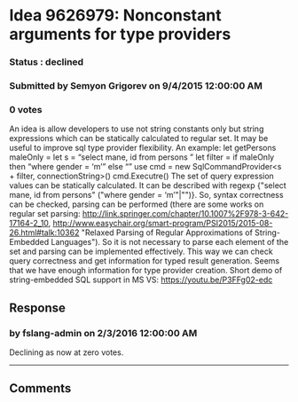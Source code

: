 # Idea 9626979: Nonconstant arguments for type providers #

### Status : declined

### Submitted by Semyon Grigorev on 9/4/2015 12:00:00 AM

### 0 votes

An idea is allow developers to use not string constants only but string expressions which can be statically calculated to regular set. It may be useful to improve sql type provider flexibility.
An example:
let getPersons maleOnly =
let s = “select mane, id from persons ”
let filter =
if maleOnly
then “where gender = ‘m’”
else “”
use cmd = new SqlCommandProvider<s + filter, connectionString>()
cmd.Executre()
The set of query expression values can be statically calculated. It can be described with regexp {"select mane, id from persons" ("where gender = ‘m’"|"")}. So, syntax correctness can be checked, parsing can be performed (there are some works on regular set parsing: http://link.springer.com/chapter/10.1007%2F978-3-642-17164-2_10, http://www.easychair.org/smart-program/PSI2015/2015-08-26.html#talk:10362 "Relaxed Parsing of Regular Approximations of String-Embedded Languages"). So it is not necessary to parse each element of the set and parsing can be implemented effectively. This way we can check query correctness and get information for typed result generation. Seems that we have enough information for type provider creation.
Short demo of string-embedded SQL support in MS VS: https://youtu.be/P3FFg02-edc



## Response 
### by fslang-admin on 2/3/2016 12:00:00 AM

Declining as now at zero votes.

------------------------
## Comments

